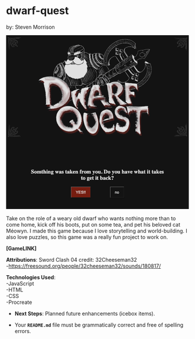 # dwarf-quest
by: Steven Morrison

![Alt text](assets/images/DQScreenshot.png)


Take on the role of a weary old dwarf who wants nothing more than to come home, kick off his boots, put on some tea, and pet his beloved cat Méowyn. I made this game because I love storytelling and world-building. I also love puzzles, so this game was a really fun project to work on.

**[GameLINK]**

**Attributions**: 
  Sword Clash 04 
    credit: 32Cheeseman32  
    -https://freesound.org/people/32cheeseman32/sounds/180817/  

**Technologies Used**:  
  -JavaScript  
  -HTML  
  -CSS  
  -Procreate  

- **Next Steps**: Planned future enhancements (icebox items).

- Your **`README.md`** file must be grammatically correct and free of spelling errors.